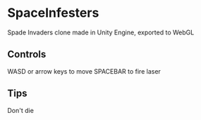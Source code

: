 # SpaceInfesters
Spade Invaders clone made in Unity Engine, exported to WebGL

Controls
----------------------------------------------------------------------
WASD or arrow keys to move
SPACEBAR to fire laser

Tips
----------------------------------------------------------------------
Don't die

